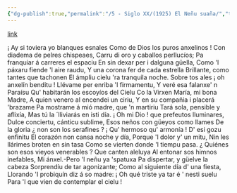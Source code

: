 ```yaml
---
{"dg-publish":true,"permalink":"/5 - Siglo XX/(1925) El Neñu suaña/","tags":["#Siglo_20","a1925","central","Francisco_González_Prieto","escrito","Gijón","poema"]}
---
```


[link](https://asturies.com/cavedaynava/suana.txt)

¡ Ay si toviera yo blanques esnales 
Como de Dios los puros anxelinos ! 
Con diadema de pelres chispeaes, 
Carru di oro y caballos perllucíos; 
Pa franquiar á carreres el espaciu 
En sin dexar per i dalguna güella, 
Como 'l páxaru fiende 'l aire raudu,
Y una corona fer de cada estrella
 Brillante, como tantes que tachonen
 El ámpliu cielu 'ra tranquila noche.
 Sobre tos ales ¡ oh anxelín benditu !
 Llévame per enriba 'l firmamentu,
 Y veré esa falanxe' n Paraísu
 Qu' habitarán los escoyíos del Cielu
 Co la Virxen María, mi bona Madre,
 A quien venero al encendei un ciriu,
 Y en su compañia i placerá 'brazame
 Pa mostrame á mió madre, que 'n martiriu
 Tará sola, pensible y aflixía,
 Mas tú la ´lliviarás en isti día.
 ¡ Oh mi Dio ! que prefeutos lluminares,
 Dulce conciertu, cánticu sublime,
 Esos neños con güeyos como llames
 De la gloria ¿ non son los serafines ?
 ¡ Qu' hermoso qu' armonía !
 D' esi gozu enfinitu
 El corazón non cansa noche y día,
 Porque 'l dolor y' un mitu,
 Nin les llárimes broten en sin tasa
 Como se vierten donde 'l tiempu pasa.
 ¿ Quiénes son esos vieyos venerables ?
 Que canten aleluya
 Al entonar sos himnos inefables,
 Mi ánxel.-Pero 'l neñu ya 'spatuxa
 Pa dispertar, y güelve la cabeza
 Sorprendíu de tar agonizante;
 Como al siguiente día d' una fiesta,
 Llorando 'I probiquín diz á so madre:
 ¡ Oh qué triste ya tar é ' nesti suelu
 Para 'l que vien de contemplar el cielu !